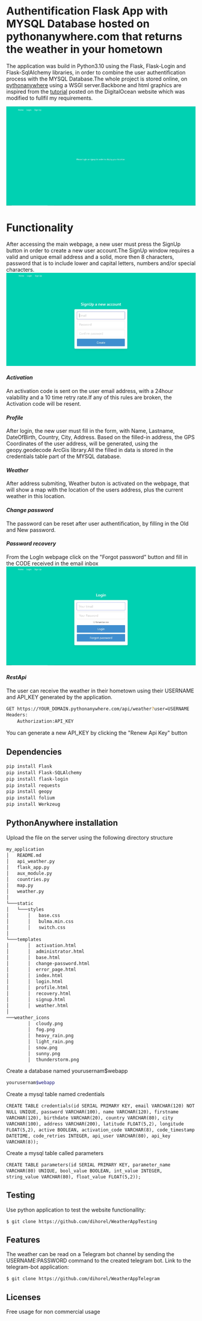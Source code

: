 # Authentification Flask App with MYSQL Database hosted on pythonanywhere.com that returns the weather in your hometown

The application was build in Python3.10 using the Flask, Flask-Login and Flask-SqlAlchemy libraries, in order to combine the user authentification process with the MYSQL Database.The whole project is stored online, on [pythonanywhere] using a WSGI server.Backbone and html graphics are inspired from the [tutorial] posted on the DigitalOcean website which was modified to fullfil my requirements.

![MainPage](utils/index.JPG)

# Functionality
After accessing the main webpage, a new user must press the SignUp button in order to create a new user account.The SignUp window requires a valid and unique email address and a solid, more then 8 characters, password that is to include lower and capital letters, numbers and/or special characters. 
![SignupPage](utils/signup.JPG)

#### _Activation_
An activation code is sent on the user email address, with a 24hour valability and a 10 time retry rate.If any of this rules are broken, the Activation code will be resent.
#### _Profile_
After login, the new user must fill in the form, with Name, Lastname, DateOfBirth, Country, City, Address. Based on the filled-in address, the GPS Coordinates of the user address, will be generated, using the geopy.geodecode ArcGis library.All the filled in data is stored in the credentials table part of the MYSQL database.
#### _Weather_
After address submiting, Weather buton is activated on the webpage, that will show a map with the location of the users address, plus the current weather in this location.
#### _Change password_
The password can be reset after user authentification, by filling in the Old and New password.
#### _Password recovery_
From the LogIn webpage click on the "Forgot password" button and fill in the CODE received in the email inbox
![LoginPage](utils/login.JPG)
#### _RestApi_
The user can receive the weather in their hometown using their USERNAME and API_KEY generated by the application.
```sh
GET https://YOUR_DOMAIN.pythonanywhere.com/api/weather?user=USERNAME
Headers:
    Authorization:API_KEY
```
You can generate a new API_KEY by clicking the "Renew Api Key" button

## Dependencies
```bash
pip install Flask
pip install Flask-SQLAlchemy
pip install flask-login
pip install requests
pip install geopy
pip install folium
pip install Werkzeug
```

## PythonAnywhere installation
Upload the file on the server using the following directory structure
```
my_application
│   README.md
│   api_weather.py
│   flask_app.py
│   aux_module.py
│   countries.py
│   map.py
│   weather.py
│
└───static
│   └───styles
│       │   base.css
│       │   bulma.min.css
│       │   switch.css  
│ 
└───templates
│       │  activation.html
│       │  administrator.html
│       │  base.html
│       │  change-password.html
│       │  error_page.html
│       │  index.html
│       │  login.html
│       │  profile.html
│       │  recovery.html
│       │  signup.html
│       │  weather.html
│
───weather_icons
        │  cloudy.png
        │  fog.png
        │  heavy_rain.png
        │  light_rain.png
        │  snow.png
        │  sunny.png
        │  thunderstorm.png
```
Create a database named yourusernam$webapp
```bash
yourusernam$webapp
```
Create a mysql table named credentials
```mysql
CREATE TABLE credentials(id SERIAL PRIMARY KEY, email VARCHAR(120) NOT NULL UNIQUE, password VARCHAR(100), name VARCHAR(120), firstname VARCHAR(120), birthdate VARCHAR(20), country VARCHAR(80), city VARCHAR(100), address VARCHAR(200), latitude FLOAT(5,2), longitude FLOAT(5,2), active BOOLEAN, activation_code VARCHAR(8), code_timestamp DATETIME, code_retries INTEGER, api_user VARCHAR(80), api_key VARCHAR(8));
```

Create a mysql table called parameters
```mysql
CREATE TABLE parameters(id SERIAL PRIMARY KEY, parameter_name VARCHAR(80) UNIQUE, bool_value BOOLEAN, int_value INTEGER, string_value VARCHAR(80), float_value FLOAT(5,2));
```

## Testing
Use python application to test the website functionallity:
```git bash
$ git clone https://github.com/dihorel/WeatherAppTesting
```


## Features
The weather can be read on a Telegram bot channel by sending the USERNAME:PASSWORD command to the created telegram bot.
Link to the telegram-bot application:
```git bash
$ git clone https://github.com/dihorel/WeatherAppTelegram
```

## Licenses
Free usage for non commercial usage



[tutorial]: <https://www.digitalocean.com/community/tutorials/how-to-add-authentication-to-your-app-with-flask-login>
[pythonanywhere]: <https://www.pythonanywhere.com>